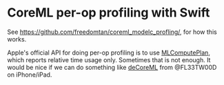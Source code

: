 # CoreML per-op profiling with Swift

See https://github.com/freedomtan/coreml_modelc_profling/, for how this works.

Apple's official API for doing per-op profiling is to use [MLComputePlan](https://developer.apple.com/documentation/coreml/mlcomputeplan-85vdw?language=objc), which reports relative time usage only. Sometimes that is not enough. It would be nice if we can do something like [deCoreML](https://github.com/FL33TW00D/deCoreML) from @FL33TW00D on iPhone/iPad.
